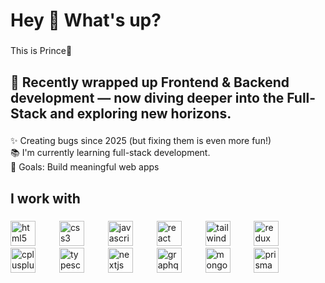<h1 align="left">Hey 👋 What's up?</h1>

###

<p align="left">This is Prince👋</p>

###

<h2 align="left">🌟 Recently wrapped up Frontend & Backend development — now diving deeper into the Full-Stack and exploring new horizons.</h2>

###

<p align="left">✨ Creating bugs since 2025 (but fixing them is even more fun!) <br>📚 I'm currently learning full-stack development. <br> 🎯 Goals: Build meaningful web apps

###

<h2 align="left">I work with</h2>

###
<div align="left">
  <img src="https://cdn.jsdelivr.net/gh/devicons/devicon/icons/html5/html5-original.svg" height="40" alt="html5 logo"  />
  <img width="30" />
  <img src="https://cdn.jsdelivr.net/gh/devicons/devicon/icons/css3/css3-original.svg" height="40" alt="css3 logo"  />
  <img width="30" />
  <img src="https://cdn.jsdelivr.net/gh/devicons/devicon/icons/javascript/javascript-original.svg" height="40" alt="javascript logo"  />
  <img width="30" />
  <img src="https://cdn.jsdelivr.net/gh/devicons/devicon/icons/react/react-original.svg" height="40" alt="react logo"  />
  <img width="30" />
  <img src="https://tailwindcss.com/_next/static/media/tailwindcss-mark.d52e9897.svg" width="40" alt="tailwind logo"/>
  <img width="30" />
  <img src="https://cdn.jsdelivr.net/gh/devicons/devicon/icons/redux/redux-original.svg" height="40" alt="redux logo"  />
  <img width="30" />
  <img src="https://cdn.jsdelivr.net/gh/devicons/devicon/icons/cplusplus/cplusplus-original.svg" height="40" alt="cplusplus logo"  />
  <img width="30" />
  <img src="https://cdn.jsdelivr.net/gh/devicons/devicon@latest/icons/typescript/typescript-original.svg" height="40" alt="typescript logo" />
  <img width="30" />
  <img src="https://cdn.jsdelivr.net/gh/devicons/devicon@latest/icons/nextjs/nextjs-original-wordmark.svg" height="40" alt="nextjs logo"/>
  <img width="30" />
  <img src="https://cdn.jsdelivr.net/gh/devicons/devicon@latest/icons/graphql/graphql-plain-wordmark.svg" height="40" alt="graphql logo"/>
  <img width="30" />
  <img src="https://cdn.jsdelivr.net/gh/devicons/devicon@latest/icons/mongodb/mongodb-original-wordmark.svg" height="40" alt="mongodb logo"/>
  <img width="30" />          
  <img src="https://cdn.jsdelivr.net/gh/devicons/devicon@latest/icons/prisma/prisma-original-wordmark.svg" height="40" alt="prisma logo"/>
  <img width="30" />
</div>

###
